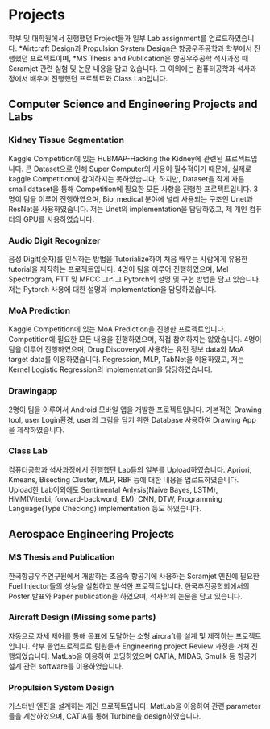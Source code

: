 # Projects

학부 및 대학원에서 진행했던 Project들과 일부 Lab assignment를 업로드하였습니다.
*Airtcraft Design과 Propulsion System Design은 항공우주공학과 학부에서 진행했던 프로젝트이며,
*MS Thesis and Publication은 항공우주공학 석사과정 때 Scramjet 관련 실험 및 논문 내용을 담고 있습니다.
그 이외에는 컴퓨터공학과 석사과정에서 배우며 진행했던 프로젝트와 Class Lab입니다.

## Computer Science and Engineering Projects and Labs

### Kidney Tissue Segmentation
Kaggle Competition에 있는 HuBMAP-Hacking the Kidney에 관련된 프로젝트입니다.
큰 Dataset으로 인해 Super Computer의 사용이 필수적이기 때문에, 실제로 kaggle Competition에 참여하지는 못하였습니다,
하지만, Dataset을 작게 자른 small dataset을 통해 Competition에 필요한 모든 사항을 진행한 프로젝트입니다.
3 명이 팀을 이루어 진행하였으며, Bio_medical 분야에 널리 사용되는 구조인 Unet과 ResNet을 사용하였습니다.
저는 Unet의 implementation을 담당하였고, 제 개인 컴퓨터의 GPU를 사용하였습니다. 

### Audio Digit Recognizer
음성 Digit(숫자)를 인식하는 방법을 Tutorialize하여 처음 배우는 사람에게 유용한 tutorial을 제작하는 프로젝트입니다. 
4명이 팀을 이루어 진행하였으며, Mel Spectrogram, FTT 및 MFCC 그리고 Pytorch의 설명 및 구현 방법을 담고 있습니다.
저는 Pytorch 사용에 대한 설명과 implementation을 담당하였습니다.

### MoA Prediction
Kaggle Competition에 있는 MoA Prediction을 진행한 프로젝트입니다.
Competition에 필요한 모든 내용을 진행하였으며, 직접 참여하지는 않았습니다.
4명이 팀을 이루어 진행하였으며, Drug Discovery에 사용하는 유전 정보 data와 MoA target data를 이용하였습니다.
Regression, MLP, TabNet을 이용하였고, 저는 Kernel Logistic Regression의 implementation을 담당하였습니다.

### Drawingapp
2명이 팀을 이루어서 Android 모바일 앱을 개발한 프로젝트입니다.
기본적인 Drawing tool, user Login환경, user의 그림을 담기 위한 Database 사용하여 Drawing App을 제작하였습니다.

### Class Lab
컴퓨터공학과 석사과정에서 진행했던 Lab들의 일부를 Upload하였습니다. 
Apriori, Kmeans, Bisecting Cluster, MLP, RBF 등에 대한 내용을 업로드하였습니다.
Upload한 Lab이외에도 Sentimental Anlysis(Naive Bayes, LSTM), HMM(Viterbi, forward-backword, EM), CNN, DTW, Programming Language(Type Checking) implementation 등도 하였습니다. 

## Aerospace Engineering Projects

### MS Thesis and Publication
한국항공우주연구원에서 개발하는 초음속 항공기에 사용하는 Scramjet 엔진에 필요한 Fuel Injector들의 성능을 실험하고 분석한 프로젝트입니다.
한국추진공학회에서의 Poster 발표와 Paper publication을 하였으며, 석사학위 논문을 담고 있습니다.  

### Aircraft Design (Missing some parts)
자동으로 자세 제어를 통해 목표에 도달하는 소형 aircraft를 설계 및 제작하는 프로젝트입니다. 
학부 졸업프로젝트로 팀원들과 Engineering project Review 과정을 거쳐 진행되었습니다.
MatLab을 이용하여 코딩하였으며 CATIA, MIDAS, Smulik 등 항공기 설계 관련 software를 이용하였습니다.

### Propulsion System Design
가스터빈 엔진을 설계하는 개인 프로젝트입니다.
MatLab을 이용하여 관련 parameter들을 계산하였으며, CATIA를 통해 Turbine을 design하였습니다.

 
